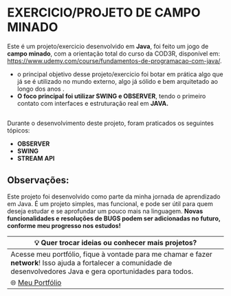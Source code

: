 

# EXERCICIO/PROJETO DE CAMPO MINADO

Este é um projeto/exercicio desenvolvido em **Java**, foi feito um jogo de **campo minado**, com a orientação total do  curso da COD3R, disponível em: https://www.udemy.com/course/fundamentos-de-programacao-com-java/.

- o principal objetivo desse projeto/exercicio foi botar em prática algo que já se é utilizado no mundo externo, algo já sólido e bem arquitetado ao longo dos anos .
- **O foco principal foi utilizar SWING e OBSERVER**, tendo o primeiro contato com interfaces e estruturação real em **JAVA.**




##

Durante o desenvolvimento deste projeto, foram praticados os seguintes tópicos:

- **OBSERVER**
- **SWING**
- **STREAM API**



## Observações:
Este projeto foi desenvolvido como parte da minha jornada de aprendizado em Java.
É um projeto simples, mas funcional, e pode ser útil para quem deseja estudar e se aprofundar um pouco mais na linguagem.
**Novas funcionalidades e resoluções de BUGS podem ser adicionadas no futuro, conforme meu progresso nos estudos!**


| 💡 Quer trocar ideias ou conhecer mais projetos? |
|--------------------------------------------------|
| Acesse meu portfólio, fique à vontade para me chamar e fazer **network**! Isso ajuda a fortalecer a comunidade de desenvolvedores Java e gera oportunidades para todos. |
| 🌐 [Meu Portfólio](https://github.com/PedroJVDV) |

